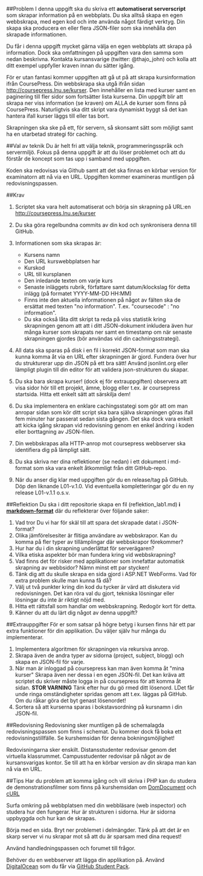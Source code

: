 ##Problem
I denna uppgift ska du skriva ett **automatiserat serverscript** som skrapar information på en webbplats. Du ska alltså skapa en egen webbskrapa, med egen kod och inte använda något färdigt verktyg. Din skapa ska producera en eller flera JSON-filer som ska innehålla den skrapade informationen.

Du får i denna uppgift mycket gärna välja en egen webbplats att skrapa på information. Dock ska omfattningen på uppgiften vara den samma som nedan beskrivna. Kontakta kursansvarige (twitter: @thajo_john) och kolla att ditt exempel uppfyller kraven innan du sätter igång.

För er utan fantasi kommer uppgiften att gå ut på att skrapa kursinformation ifrån CoursePress. Din webbskrapa ska utgå ifrån sidan http://coursepress.lnu.se/kurser. Den innehåller en lista med kurser samt en paginering till fler sidor som fortsätter lista kurserna. Din uppgift blir att skrapa ner viss information (se kraven) om ALLA de kurser som finns på CoursePress. Naturligtvis ska ditt skript vara dynamiskt byggt så det kan hantera ifall kurser läggs till eller tas bort.

Skrapningen ska ske på ett, för servern, så skonsamt sätt som möjligt samt ha en utarbetad strategi för caching.

##Val av teknik
Du är helt fri att välja teknik, programmeringsspråk och servermiljö. Fokus på denna uppgift är att du löser problemet och att du förstår de koncept som tas upp i samband med uppgiften.

Koden ska redovisas via Github samt att det ska finnas en körbar version för examinatorn att nå via en URL. Uppgiften kommer examineras muntligen på redovisningspassen. 

##Krav
 
1. Scriptet ska vara helt automatiserat och börja sin skrapning på URL:en http://coursepress.lnu.se/kurser
2. Du ska göra regelbundna commits av din kod och synkronisera denna till GitHub.
3. Informationen som ska skrapas är: 
	* Kursens namn
	* Den URL kurswebbplatsen har
	* Kurskod
    * URL till kursplanen
	* Den inledande texten om varje kurs
	* Senaste inläggets rubrik, författare samt datum/klockslag för detta inlägg (på formatet YYYY-MM-DD HH:MM)
    * Finns inte den aktuella informationen på något av fälten ska de ersättat med texten "no information". T.ex. "coursecode" : "no information". 
    * Du ska också låta ditt skript ta reda på viss statistik kring skrapningen genom att att i ditt JSON-dokument inkludera även hur många kurser som skrapats ner samt en timestamp om när senaste skrapningen gjordes (bör användas vid din cachningsstrategi). 

4. All data ska sparas på disk i en fil i korrekt JSON-format som man ska kunna komma åt via en URL efter skrapningen är gjord. Fundera över hur du strukturerar upp din JSON på ett bra sätt! 
Använd jsonlint.org eller lämpligt plugin till din editor för att validera json-strukturen du skapar.
5. Du ska bara skrapa kurser! (dock ej för extrauppgiften) observera att visa sidor hör till ett projekt, ämne, blogg eller t.ex. är coursepress startsida. Hitta ett enkelt sätt att särskilja dem!
6. Du ska implementera en enklare cachingsstategi som gör att om man anropar sidan som kör ditt script ska bara själva skrapningen göras ifall fem minuter har passerat sedan sista gången. Det ska dock vara enkelt att kicka igång skrapan vid redovisning genom en enkel ändring i koden eller borttagning av JSON-filen.
7. Din webbskrapas alla HTTP-anrop mot coursepress webbserver ska identifiera dig på lämpligt sätt.
8. Du ska skriva ner dina reflektioner (se nedan) i ett dokument i md-format som ska vara enkelt åtkommligt från ditt GitHub-repo.
9. När du anser dig klar med uppgiften gör du en release/tag på GitHub. Döp den liknande L01-v.1.0. Vid eventuella kompletteringar gör du en ny release L01-v.1.1 o.s.v.
  


##Reflektion
Du ska i ditt repositorie skapa en fil (reflektion_lab1.md) **i [markdown-format](https://github.com/adam-p/markdown-here/wiki/Markdown-Cheatsheet)** där du reflekterar över följande saker:

1. Vad tror Du vi har för skäl till att spara det skrapade datat i JSON-format?
2. Olika jämförelsesiter är flitiga användare av webbskrapor. Kan du komma på fler typer av tillämplingar där webbskrapor förekommer? 
3. Hur har du i din skrapning underlättat för serverägaren?
4. Vilka etiska aspekter bör man fundera kring vid webbskrapning?
5. Vad finns det för risker med applikationer som innefattar automatisk skrapning av webbsidor? Nämn minst ett par stycken!
6. Tänk dig att du skulle skrapa en sida gjord i ASP.NET WebForms. Vad för extra problem skulle man kunna få då?
7. Välj ut två punkter kring din kod du tycker är värd att diskutera vid redovisningen. Det kan röra val du gjort, tekniska lösningar eller lösningar du inte är riktigt nöjd med.
8. Hitta ett rättsfall som handlar om webbskrapning. Redogör kort för detta.
9. Känner du att du lärt dig något av denna uppgift? 


##Extrauppgifter
För er som satsar på högre betyg i kursen finns här ett par extra funktioner för din applikation. Du väljer själv hur många du implementerar.

1. Implementera algoritmen för skrapningen via rekursiva anrop.
2. Skrapa även de andra typer av sidorna (project, subject, blogg) och skapa en JSON-fil för varje.
3. När man är inloggad på coursepress kan man även komma åt "mina kurser" Skrapa även ner dessa i en egen JSON-fil. Det kan kräva att scriptet du skriver måste logga in på coursepress för att komma åt sidan.
**STOR VARNING** Tänk efter hur du gö rmed ditt lösenord. LDet får unde ringa omständigheter spridas genom att t.ex. läggas på GitHub. Om du råkar göra det byt genast lösenordet!
4. Sortera så att kurserna sparas i bokstavsordning på kursnamn i din JSON-fil.

##Redovisning
Redovisning sker muntligen på de schemalagda redovisningspassen som finns i schemat. Du kommer dock få boka ett redovisningstillfälle. Se kurshemsidan för denna bokningsmöjlighet!

 Redovisningarna sker enskilt. Distansstudenter redovisar genom det virtuella klassrummet. Campusstudenter redovisar på något av de kursansvarigas kontor. Se till att ha en körbar version av din skrapa man kan nå via en URL.


##Tips
Har du problem att komma igång och vill skriva i PHP kan du studera de demonstrationsfilmer som finns på kurshemsidan om [DomDocument](https://coursepress.lnu.se/kurs/webbteknik-ii/domdocument/) och [cURL](https://coursepress.lnu.se/kurs/webbteknik-ii/curl/)

Surfa omkring på webbplatsen med din webbläsare (web inspector) och studera hur den fungerar. Hur är strukturen i sidorna. Hur är sidorna uppbyggda och hur kan de skrapas.

Börja med en sida. Bryt ner problemet i delmängder. Tänk på att det är en skarp server vi nu skrapar mot så att du är sparsam med dina request!

Använd handledningspassen och forumet till frågor. 

Behöver du en webbserver att lägga din applikation på. Använd [DigitalOcean](http://digitalocean.com) som du får via [GitHub Student Pack](https://education.github.com/).
